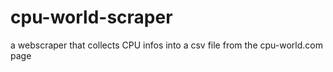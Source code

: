 cpu-world-scraper
=================

a webscraper that collects CPU infos into a csv file from the cpu-world.com page
